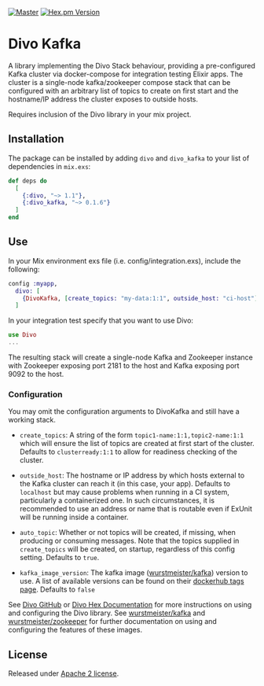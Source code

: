 [![Master](https://travis-ci.org/smartcitiesdata/divo_kafka.svg?branch=master)](https://travis-ci.org/smartcitiesdata/divo_kafka)
[![Hex.pm Version](http://img.shields.io/hexpm/v/divo_kafka.svg?style=flat)](https://hex.pm/packages/divo_kafka)

# Divo Kafka

A library implementing the Divo Stack behaviour, providing a pre-configured Kafka
cluster via docker-compose for integration testing Elixir apps. The cluster is a
single-node kafka/zookeeper compose stack that can be configured with an arbitrary
list of topics to create on first start and the hostname/IP address the cluster
exposes to outside hosts.

Requires inclusion of the Divo library in your mix project.

## Installation

The package can be installed by adding `divo` and `divo_kafka` to your list of dependencies in `mix.exs`:

```elixir
def deps do
  [
    {:divo, "~> 1.1"},
    {:divo_kafka, "~> 0.1.6"}
  ]
end
```

## Use

In your Mix environment exs file (i.e. config/integration.exs), include the following:
```elixir
config :myapp,
  divo: [
    {DivoKafka, [create_topics: "my-data:1:1", outside_host: "ci-host"]}
  ]
```

In your integration test specify that you want to use Divo:
```elixir
use Divo
...
```

The resulting stack will create a single-node Kafka and Zookeeper instance with
Zookeeper exposing port 2181 to the host and Kafka exposing port 9092 to the host.

### Configuration

You may omit the configuration arguments to DivoKafka and still have a working stack.

* `create_topics`: A string of the form `topic1-name:1:1,topic2-name:1:1` which will ensure
the list of topics are created at first start of the cluster. Defaults to `clusterready:1:1`
to allow for readiness checking of the cluster.

* `outside_host`: The hostname or IP address by which hosts external to the Kafka cluster can
reach it (in this case, your app). Defaults to `localhost` but may cause problems when
running in a CI system, particularly a containerized one. In such circumstances, it is
recommended to use an address or name that is routable even if ExUnit will be running inside
a container.

* `auto_topic`: Whether or not topics will be created, if missing, when producing or consuming messages. Note that the topics supplied in `create_topics` will be created, on startup, regardless of this config setting. Defaults to `true`. 

* `kafka_image_version`: The kafka image ([wurstmeister/kafka](https://hub.docker.com/r/wurstmeister/kafka)) version to use. A list of available versions can be found on their [dockerhub tags page](https://hub.docker.com/r/wurstmeister/kafka/tags). Defaults to `false`

See [Divo GitHub](https://github.com/smartcitiesdata/divo) or [Divo Hex Documentation](https://hexdocs.pm/divo) for more instructions on using and configuring the Divo library.
See [wurstmeister/kafka](https://github.com/wurstmeister/kafka-docker) and
[wurstmeister/zookeeper](https://github.com/wurstmeister/zookeeper-docker) for further documentation
on using and configuring the features of these images.


## License
Released under [Apache 2 license](https://github.com/smartcitiesdata/divo_kafka/blob/master/LICENSE).
